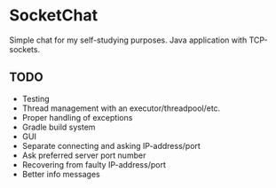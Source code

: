 # SocketChat

Simple chat for my self-studying purposes. Java application with TCP-sockets.


## TODO

- Testing
- Thread management with an executor/threadpool/etc.
- Proper handling of exceptions
- Gradle build system
- GUI
- Separate connecting and asking IP-address/port
- Ask preferred server port number
- Recovering from faulty IP-address/port
- Better info messages
